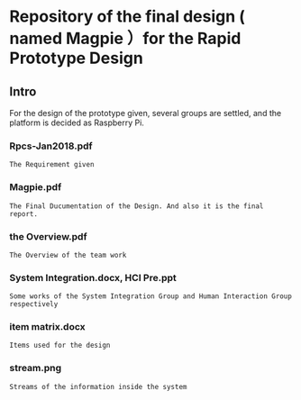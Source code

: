 # Repository of the final design ( named Magpie ）for the Rapid Prototype Design

## Intro

   For the design of the prototype given, several groups are settled, and the platform is decided as Raspberry Pi.

### Rpcs-Jan2018.pdf
    The Requirement given

### Magpie.pdf
    The Final Ducumentation of the Design. And also it is the final report.

### the Overview.pdf
    The Overview of the team work
### System Integration.docx, HCI Pre.ppt
    Some works of the System Integration Group and Human Interaction Group respectively
### item matrix.docx
    Items used for the design
### stream.png
    Streams of the information inside the system
